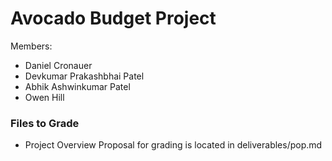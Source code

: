 # Avocado Budget Project
Members:

- Daniel Cronauer
- Devkumar Prakashbhai Patel
- Abhik Ashwinkumar Patel
- Owen Hill

### Files to Grade
- Project Overview Proposal for grading is located in deliverables/pop.md
